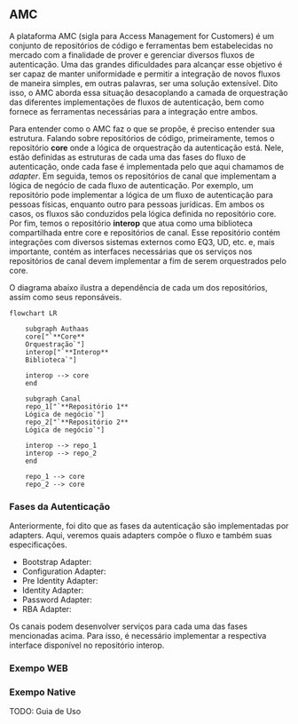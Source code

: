 ## AMC

A plataforma AMC (sigla para Access Management for Customers) é um conjunto de repositórios de código e ferramentas bem estabelecidas no mercado com a finalidade de prover e gerenciar diversos fluxos de autenticação. Uma das grandes dificuldades para alcançar esse objetivo é ser capaz de manter uniformidade e permitir a integração de novos fluxos de maneira simples, em outras palavras, ser uma solução extensível. Dito isso, o AMC aborda essa situação desacoplando a camada de orquestração das diferentes implementações de fluxos de autenticação, bem como fornece as ferramentas necessárias para a integração entre ambos.

Para entender como o AMC faz o que se propõe, é preciso entender sua estrutura. Falando sobre repositórios de código, primeiramente, temos o repositório **core** onde a lógica de orquestração da autenticação está. Nele, estão definidas as estruturas de cada uma das fases do fluxo de autenticação, onde cada fase é implementada pelo que aqui chamamos de *adapter*. Em seguida, temos os repositórios de canal que implementam a lógica de negócio de cada fluxo de autenticação. Por exemplo, um repositório pode implementar a lógica de um fluxo de autenticação para pessoas físicas, enquanto outro para pessoas jurídicas. Em ambos os casos, os fluxos são conduzidos pela lógica definida no repositório core. Por fim, temos o repositório **interop** que atua como uma biblioteca compartilhada entre core e repositórios de canal. Esse repositório contém integrações com diversos sistemas externos como EQ3, UD, etc. e, mais importante, contém as interfaces necessárias que os serviços nos repositórios de canal devem implementar a fim de serem orquestrados pelo core.

O diagrama abaixo ilustra a dependência de cada um dos repositórios, assim como seus reponsáveis.

```mermaid
flowchart LR

    subgraph Authaas
    core["`**Core**
    Orquestração`"]
    interop["`**Interop**
    Biblioteca`"]

    interop --> core
    end

    subgraph Canal
    repo_1["`**Repositório 1**
    Lógica de negócio`"]
    repo_2["`**Repositório 2**
    Lógica de negócio`"]

    interop --> repo_1
    interop --> repo_2
    end

    repo_1 --> core
    repo_2 --> core
``` 


### Fases da Autenticação

Anteriormente, foi dito que as fases da autenticação são implementadas por adapters. Aqui, veremos quais adapters compõe o fluxo e também suas especificações.

* Bootstrap Adapter:
* Configuration Adapter:
* Pre Identity Adapter:
* Identity Adapter:
* Password Adapter:
* RBA Adapter:

Os canais podem desenvolver serviços para cada uma das fases mencionadas acima. Para isso, é necessário implementar a respectiva interface disponível no repositório interop.

### Exempo WEB

### Exempo Native

TODO: Guia de Uso